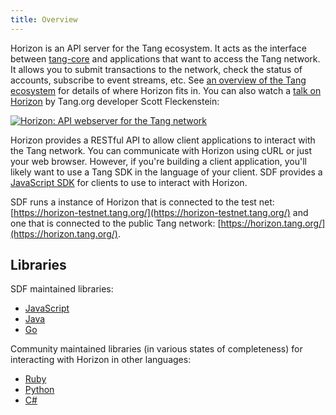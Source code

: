 ```yaml
---
title: Overview
---
```


Horizon is an API server for the Tang ecosystem.  It acts as the interface between [tang-core](https://github.com/tang/tang-core) and applications that want to access the Tang network. It allows you to submit transactions to the network, check the status of accounts, subscribe to event streams, etc. See [an overview of the Tang ecosystem](https://www.tang.org/developers/guides/) for details of where Horizon fits in. You can also watch a [talk on Horizon](https://www.youtube.com/watch?v=AtJ-f6Ih4A4) by Tang.org developer Scott Fleckenstein:

[![Horizon: API webserver for the Tang network](https://img.youtube.com/vi/AtJ-f6Ih4A4/sddefault.jpg "Horizon: API webserver for the Tang network")](https://www.youtube.com/watch?v=AtJ-f6Ih4A4)

Horizon provides a RESTful API to allow client applications to interact with the Tang network. You can communicate with Horizon using cURL or just your web browser. However, if you're building a client application, you'll likely want to use a Tang SDK in the language of your client.
SDF provides a [JavaScript SDK](https://www.tang.org/developers/js-tang-sdk/learn/index.html) for clients to use to interact with Horizon.

SDF runs a instance of Horizon that is connected to the test net: [https://horizon-testnet.tang.org/](https://horizon-testnet.tang.org/) and one that is connected to the public Tang network:
[https://horizon.tang.org/](https://horizon.tang.org/).

## Libraries

SDF maintained libraries:<br />
- [JavaScript](https://github.com/tang/js-tang-sdk)
- [Java](https://github.com/tang/java-tang-sdk)
- [Go](https://github.com/tang/go)

Community maintained libraries (in various states of completeness) for interacting with Horizon in other languages:<br>
- [Ruby](https://github.com/tang/ruby-tang-sdk)
- [Python](https://github.com/TangCN/py-tang-base)
- [C#](https://github.com/QuantozTechnology/csharp-tang-base)
